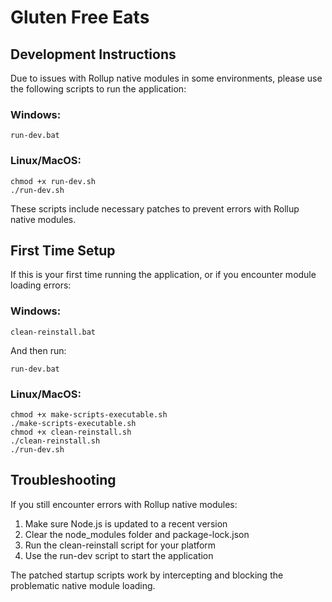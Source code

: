 
# Gluten Free Eats

## Development Instructions

Due to issues with Rollup native modules in some environments, please use the following scripts to run the application:

### Windows:
```
run-dev.bat
```

### Linux/MacOS:
```
chmod +x run-dev.sh
./run-dev.sh
```

These scripts include necessary patches to prevent errors with Rollup native modules.

## First Time Setup

If this is your first time running the application, or if you encounter module loading errors:

### Windows:
```
clean-reinstall.bat
```
And then run:
```
run-dev.bat
```

### Linux/MacOS:
```
chmod +x make-scripts-executable.sh
./make-scripts-executable.sh
chmod +x clean-reinstall.sh
./clean-reinstall.sh
./run-dev.sh
```

## Troubleshooting

If you still encounter errors with Rollup native modules:

1. Make sure Node.js is updated to a recent version
2. Clear the node_modules folder and package-lock.json
3. Run the clean-reinstall script for your platform
4. Use the run-dev script to start the application

The patched startup scripts work by intercepting and blocking the problematic native module loading.

